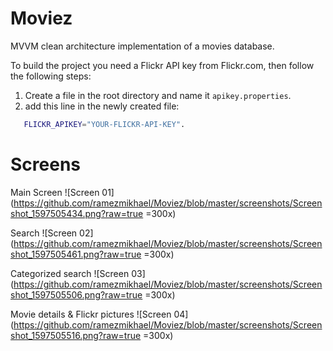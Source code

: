 # Moviez
 MVVM clean architecture implementation of a movies database.
 
 To build the project you need a Flickr API key from Flickr.com, then follow the following steps:
 
 1. Create a file in the root directory and name it `apikey.properties`.
 2. add this line in the newly created file:
 ```sh
    FLICKR_APIKEY="YOUR-FLICKR-API-KEY".
```

# Screens
Main Screen
![Screen 01](https://github.com/ramezmikhael/Moviez/blob/master/screenshots/Screenshot_1597505434.png?raw=true =300x)

Search
![Screen 02](https://github.com/ramezmikhael/Moviez/blob/master/screenshots/Screenshot_1597505461.png?raw=true =300x)

Categorized search
![Screen 03](https://github.com/ramezmikhael/Moviez/blob/master/screenshots/Screenshot_1597505506.png?raw=true =300x)

Movie details & Flickr pictures
![Screen 04](https://github.com/ramezmikhael/Moviez/blob/master/screenshots/Screenshot_1597505516.png?raw=true =300x)
 
